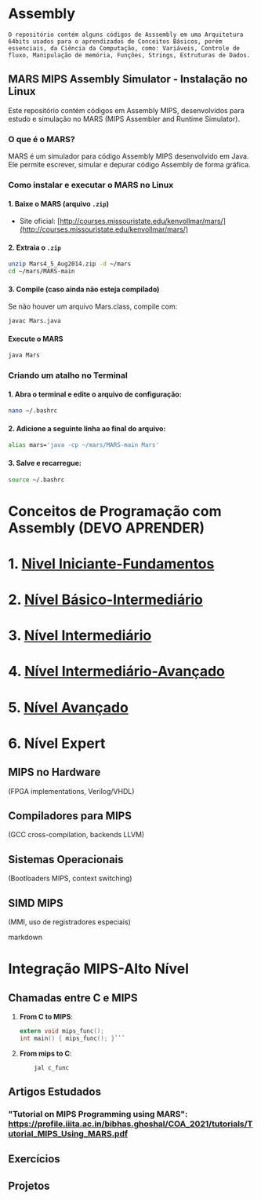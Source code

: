 # Assembly
    O repositório contém alguns códigos de Asssembly em uma Arquitetura 64bits usados para o aprendizados de Conceitos Básicos, porém essenciais, da Ciência da Computação, como: Variáveis, Controle de fluxo, Manipulação de memória, Funções, Strings, Estruturas de Dados.


## MARS MIPS Assembly Simulator - Instalação no Linux

Este repositório contém códigos em Assembly MIPS, desenvolvidos para estudo e simulação no MARS (MIPS Assembler and Runtime Simulator).

### O que é o MARS?
MARS é um simulador para código Assembly MIPS desenvolvido em Java. Ele permite escrever, simular e depurar código Assembly de forma gráfica.

### Como instalar e executar o MARS no Linux

#### 1. Baixe o MARS (arquivo `.zip`)

- Site oficial: [http://courses.missouristate.edu/kenvollmar/mars/](http://courses.missouristate.edu/kenvollmar/mars/)

#### 2. Extraia o `.zip`

```bash
unzip Mars4_5_Aug2014.zip -d ~/mars
cd ~/mars/MARS-main
```
#### 3. Compile (caso ainda não esteja compilado)
Se não houver um arquivo Mars.class, compile com:

```bash
javac Mars.java
```

#### Execute o MARS

```bash
java Mars
```

### Criando um atalho no Terminal
#### 1. Abra o terminal e edite o arquivo de configuração:

```bash
nano ~/.bashrc
```
#### 2. Adicione a seguinte linha ao final do arquivo:

``` bash
alias mars='java -cp ~/mars/MARS-main Mars'
```
#### 3. Salve e recarregue:

```bash
source ~/.bashrc
```

# Conceitos de Programação com Assembly (DEVO APRENDER)
# 1. [Nivel Iniciante-Fundamentos](/home/leozin/ciencia_computacao/assembly/1.Iniciante)

# 2. [Nível Básico-Intermediário](/home/leozin/ciencia_computacao/assembly/2.Iniciante_Intermediário)

# 3. [Nível Intermediário](/home/leozin/ciencia_computacao/assembly/3.Intermediário)

# 4. [Nível Intermediário-Avançado](/home/leozin/ciencia_computacao/assembly/4.Intermediário_Avançado)

# 5. [Nível Avançado](/home/leozin/ciencia_computacao/assembly/5.Avançado/README.md)

# 6. Nível Expert
## MIPS no Hardware
(FPGA implementations, Verilog/VHDL)

## Compiladores para MIPS
(GCC cross-compilation, backends LLVM)

## Sistemas Operacionais
(Bootloaders MIPS, context switching)

## SIMD MIPS
(MMI, uso de registradores especiais)

markdown
# Integração MIPS-Alto Nível
## Chamadas entre C e MIPS
1. **From C to MIPS**:
   ```c
   extern void mips_func();
   int main() { mips_func(); }```
2. **From mips to C**:
	```.extern c_func
		jal c_func
	```
	
## Artigos Estudados
### "Tutorial on MIPS Programming using MARS": https://profile.iiita.ac.in/bibhas.ghoshal/COA_2021/tutorials/Tutorial_MIPS_Using_MARS.pdf
## Exercícios 

## Projetos
     